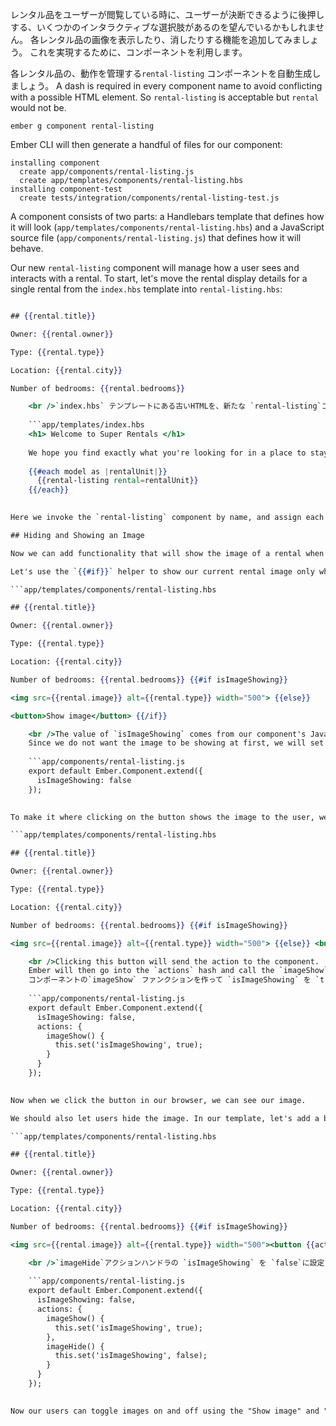 レンタル品をユーザーが閲覧している時に、ユーザーが決断できるように後押しする、いくつかのインタラクティブな選択肢があるのを望んでいるかもしれません。 各レンタル品の画像を表示したり、消したりする機能を追加してみましょう。 これを実現するために、コンポーネントを利用します。

各レンタル品の、動作を管理する`rental-listing` コンポーネントを自動生成しましょう。 A dash is required in every component name to avoid conflicting with a possible HTML element. So `rental-listing` is acceptable but `rental` would not be.

```shell
ember g component rental-listing
```

Ember CLI will then generate a handful of files for our component:

```shell
installing component
  create app/components/rental-listing.js
  create app/templates/components/rental-listing.hbs
installing component-test
  create tests/integration/components/rental-listing-test.js
```

A component consists of two parts: a Handlebars template that defines how it will look (`app/templates/components/rental-listing.hbs`) and a JavaScript source file (`app/components/rental-listing.js`) that defines how it will behave.

Our new `rental-listing` component will manage how a user sees and interacts with a rental. To start, let's move the rental display details for a single rental from the `index.hbs` template into `rental-listing.hbs`:

```app/templates/components/rental-listing.hbs 

## {{rental.title}}

Owner: {{rental.owner}}

Type: {{rental.type}}

Location: {{rental.city}}

Number of bedrooms: {{rental.bedrooms}}

    <br />`index.hbs` テンプレートにある古いHTMLを、新たな `rental-listing`コンポーネントの`{{#each}}` ループと置き換えましょう。
    
    ```app/templates/index.hbs
    <h1> Welcome to Super Rentals </h1>
    
    We hope you find exactly what you're looking for in a place to stay.
    
    {{#each model as |rentalUnit|}}
      {{rental-listing rental=rentalUnit}}
    {{/each}}
    

Here we invoke the `rental-listing` component by name, and assign each `rentalUnit` as the `rental` attribute of the component.

## Hiding and Showing an Image

Now we can add functionality that will show the image of a rental when requested by the user.

Let's use the `{{#if}}` helper to show our current rental image only when `isImageShowing` is set to true. Otherwise, let's show a button to allow our user to toggle this:

```app/templates/components/rental-listing.hbs 

## {{rental.title}}

Owner: {{rental.owner}}

Type: {{rental.type}}

Location: {{rental.city}}

Number of bedrooms: {{rental.bedrooms}} {{#if isImageShowing}} 

<img src={{rental.image}} alt={{rental.type}} width="500"> {{else}} 

<button>Show image</button> {{/if}}

    <br />The value of `isImageShowing` comes from our component's JavaScript file, in this case `rental-listing.js`.
    Since we do not want the image to be showing at first, we will set the property to start as `false`:
    
    ```app/components/rental-listing.js
    export default Ember.Component.extend({
      isImageShowing: false
    });
    

To make it where clicking on the button shows the image to the user, we will need to add an action that changes the value of `isImageShowing` to `true`. Let's call this action `imageShow`

```app/templates/components/rental-listing.hbs 

## {{rental.title}}

Owner: {{rental.owner}}

Type: {{rental.type}}

Location: {{rental.city}}

Number of bedrooms: {{rental.bedrooms}} {{#if isImageShowing}} 

<img src={{rental.image}} alt={{rental.type}} width="500"> {{else}} <button {{action "imageshow"}}>Show image</button> {{/if}}

    <br />Clicking this button will send the action to the component.
    Ember will then go into the `actions` hash and call the `imageShow` function.
    コンポーネントの`imageShow` ファンクションを作って `isImageShowing` を `true` にしましょう。
    
    ```app/components/rental-listing.js
    export default Ember.Component.extend({
      isImageShowing: false,
      actions: {
        imageShow() {
          this.set('isImageShowing', true);
        }
      }
    });
    

Now when we click the button in our browser, we can see our image.

We should also let users hide the image. In our template, let's add a button with an `imageHide` action:

```app/templates/components/rental-listing.hbs 

## {{rental.title}}

Owner: {{rental.owner}}

Type: {{rental.type}}

Location: {{rental.city}}

Number of bedrooms: {{rental.bedrooms}} {{#if isImageShowing}} 

<img src={{rental.image}} alt={{rental.type}} width="500"><button {{action "imagehide"}}>Hide image</button> {{else}} <button {{action "imageshow"}}>Show image</button> {{/if}}

    <br />`imageHide`アクションハンドラの `isImageShowing` を `false`に設定します。
    
    ```app/components/rental-listing.js
    export default Ember.Component.extend({
      isImageShowing: false,
      actions: {
        imageShow() {
          this.set('isImageShowing', true);
        },
        imageHide() {
          this.set('isImageShowing', false);
        }
      }
    });
    

Now our users can toggle images on and off using the "Show image" and "Hide image" buttons.